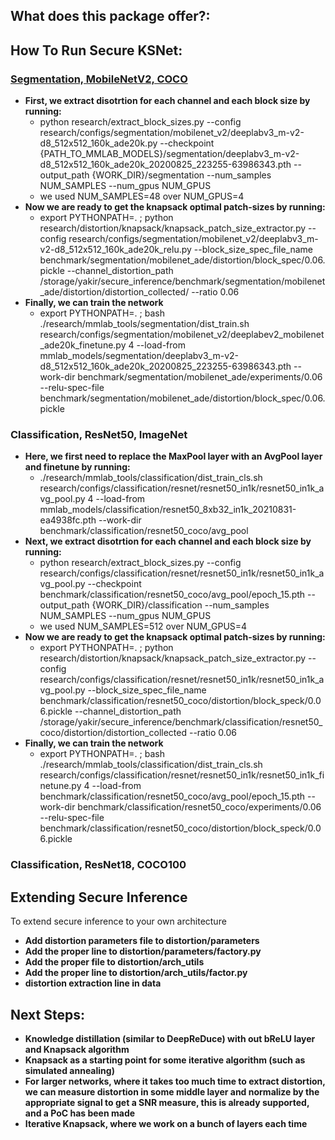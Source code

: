 ## What does this package offer?:

## How To Run Secure KSNet:
###  [Segmentation, MobileNetV2, COCO](https://github.com/open-mmlab/mmsegmentation/blob/master/configs/mobilenet_v2/deeplabv3_m-v2-d8_512x512_160k_ade20k.py)
- **First, we extract disotrtion for each channel and each block size by running:** 
    - python research/extract_block_sizes.py --config research/configs/segmentation/mobilenet_v2/deeplabv3_m-v2-d8_512x512_160k_ade20k.py --checkpoint {PATH_TO_MMLAB_MODELS}/segmentation/deeplabv3_m-v2-d8_512x512_160k_ade20k_20200825_223255-63986343.pth --output_path {WORK_DIR}/segmentation --num_samples NUM_SAMPLES --num_gpus NUM_GPUS 
    - we used NUM_SAMPLES=48 over NUM_GPUS=4
- **Now we are ready to get the knapsack optimal patch-sizes by running:**
  - export PYTHONPATH=. ; python research/distortion/knapsack/knapsack_patch_size_extractor.py --config research/configs/segmentation/mobilenet_v2/deeplabv3_m-v2-d8_512x512_160k_ade20k_relu.py --block_size_spec_file_name benchmark/segmentation/mobilenet_ade/distortion/block_spec/0.06.pickle --channel_distortion_path /storage/yakir/secure_inference/benchmark/segmentation/mobilenet_ade/distortion/distortion_collected/ --ratio 0.06
- **Finally, we can train the network**
  - export PYTHONPATH=. ; bash ./research/mmlab_tools/segmentation/dist_train.sh research/configs/segmentation/mobilenet_v2/deeplabev2_mobilenet_ade20k_finetune.py 4 --load-from mmlab_models/segmentation/deeplabv3_m-v2-d8_512x512_160k_ade20k_20200825_223255-63986343.pth --work-dir benchmark/segmentation/mobilenet_ade/experiments/0.06 --relu-spec-file benchmark/segmentation/mobilenet_ade/distortion/block_spec/0.06.pickle
 
### Classification, ResNet50, ImageNet
- **Here, we first need to replace the MaxPool layer with an AvgPool layer and finetune by running:**
    - ./research/mmlab_tools/classification/dist_train_cls.sh research/configs/classification/resnet/resnet50_in1k/resnet50_in1k_avg_pool.py 4 --load-from mmlab_models/classification/resnet50_8xb32_in1k_20210831-ea4938fc.pth --work-dir benchmark/classification/resnet50_coco/avg_pool
- **Next, we extract disotrtion for each channel and each block size by running:** 
    - python research/extract_block_sizes.py --config research/configs/classification/resnet/resnet50_in1k/resnet50_in1k_avg_pool.py --checkpoint benchmark/classification/resnet50_coco/avg_pool/epoch_15.pth --output_path {WORK_DIR}/classification --num_samples NUM_SAMPLES --num_gpus NUM_GPUS 
    - we used NUM_SAMPLES=512 over NUM_GPUS=4
- **Now we are ready to get the knapsack optimal patch-sizes by running:**
    - export PYTHONPATH=. ; python research/distortion/knapsack/knapsack_patch_size_extractor.py --config research/configs/classification/resnet/resnet50_in1k/resnet50_in1k_avg_pool.py --block_size_spec_file_name benchmark/classification/resnet50_coco/distortion/block_speck/0.06.pickle --channel_distortion_path /storage/yakir/secure_inference/benchmark/classification/resnet50_coco/distortion/distortion_collected --ratio 0.06
- **Finally, we can train the network**
    - export PYTHONPATH=. ; bash ./research/mmlab_tools/classification/dist_train_cls.sh research/configs/classification/resnet/resnet50_in1k/resnet50_in1k_finetune.py 4 --load-from benchmark/classification/resnet50_coco/avg_pool/epoch_15.pth --work-dir benchmark/classification/resnet50_coco/experiments/0.06 --relu-spec-file benchmark/classification/resnet50_coco/distortion/block_speck/0.06.pickle

### Classification, ResNet18, COCO100

## Extending Secure Inference
To extend secure inference to your own architecture

- **Add distortion parameters file to distortion/parameters**
- **Add the proper line to distortion/parameters/factory.py**
- **Add the proper file to distortion/arch_utils**
- **Add the proper line to distortion/arch_utils/factor.py**
- **distortion extraction line in data**

## Next Steps:
- **Knowledge distillation (similar to DeepReDuce) with out bReLU layer and Knapsack algorithm**
- **Knapsack as a starting point for some iterative algorithm (such as simulated annealing)**
- **For larger networks, where it takes too much time to extract distortion, we can measure distortion in some middle layer and normalize by the appropriate signal to get a SNR measure, this is already supported, and a PoC has been made**
- **Iterative Knapsack, where we work on a bunch of layers each time**


[//]: # (<div align="center">)

[//]: # (  <img src="resources/mmseg-logo.png" width="600"/>)

[//]: # (  <div>&nbsp;</div>)

[//]: # (  <div align="center">)

[//]: # (    <b><font size="5">OpenMMLab website</font></b>)

[//]: # (    <sup>)

[//]: # (      <a href="https://openmmlab.com">)

[//]: # (        <i><font size="4">HOT</font></i>)

[//]: # (      </a>)

[//]: # (    </sup>)

[//]: # (    &nbsp;&nbsp;&nbsp;&nbsp;)

[//]: # (    <b><font size="5">OpenMMLab platform</font></b>)

[//]: # (    <sup>)

[//]: # (      <a href="https://platform.openmmlab.com">)

[//]: # (        <i><font size="4">TRY IT OUT</font></i>)

[//]: # (      </a>)

[//]: # (    </sup>)

[//]: # (  </div>)

[//]: # (  <div>&nbsp;</div>)

[//]: # ()
[//]: # (<br />)
[//]: # ()
[//]: # ([![PyPI - Python Version]&#40;https://img.shields.io/pypi/pyversions/mmsegmentation&#41;]&#40;https://pypi.org/project/mmsegmentation/&#41;)

[//]: # ([![PyPI]&#40;https://img.shields.io/pypi/v/mmsegmentation&#41;]&#40;https://pypi.org/project/mmsegmentation&#41;)

[//]: # ([![docs]&#40;https://img.shields.io/badge/docs-latest-blue&#41;]&#40;https://mmsegmentation.readthedocs.io/en/latest/&#41;)

[//]: # ([![badge]&#40;https://github.com/open-mmlab/mmsegmentation/workflows/build/badge.svg&#41;]&#40;https://github.com/open-mmlab/mmsegmentation/actions&#41;)

[//]: # ([![codecov]&#40;https://codecov.io/gh/open-mmlab/mmsegmentation/branch/master/graph/badge.svg&#41;]&#40;https://codecov.io/gh/open-mmlab/mmsegmentation&#41;)

[//]: # ([![license]&#40;https://img.shields.io/github/license/open-mmlab/mmsegmentation.svg&#41;]&#40;https://github.com/open-mmlab/mmsegmentation/blob/master/LICENSE&#41;)

[//]: # ([![issue resolution]&#40;https://isitmaintained.com/badge/resolution/open-mmlab/mmsegmentation.svg&#41;]&#40;https://github.com/open-mmlab/mmsegmentation/issues&#41;)

[//]: # ([![open issues]&#40;https://isitmaintained.com/badge/open/open-mmlab/mmsegmentation.svg&#41;]&#40;https://github.com/open-mmlab/mmsegmentation/issues&#41;)

[//]: # ()
[//]: # ([📘Documentation]&#40;https://mmsegmentation.readthedocs.io/en/latest/&#41; |)

[//]: # ([🛠️Installation]&#40;https://mmsegmentation.readthedocs.io/en/latest/get_started.html&#41; |)

[//]: # ([👀Model Zoo]&#40;https://mmsegmentation.readthedocs.io/en/latest/model_zoo.html&#41; |)

[//]: # ([🆕Update News]&#40;https://mmsegmentation.readthedocs.io/en/latest/changelog.html&#41; |)

[//]: # ([🤔Reporting Issues]&#40;https://github.com/open-mmlab/mmsegmentation/issues/new/choose&#41;)

[//]: # ()
[//]: # (</div>)

[//]: # ()
[//]: # (<div align="center">)

[//]: # ()
[//]: # (English | [简体中文]&#40;README_zh-CN.md&#41;)

[//]: # ()
[//]: # (</div>)


[//]: # ()
[//]: # (MMSegmentation is an open source semantic segmentation toolbox based on PyTorch.)

[//]: # (It is a part of the [OpenMMLab]&#40;https://openmmlab.com/&#41; project.)

[//]: # ()
[//]: # (The master branch works with **PyTorch 1.5+**.)

[//]: # ()
[//]: # (![demo image]&#40;resources/seg_demo.gif&#41;)

[//]: # ()
[//]: # (<details open>)

[//]: # (<summary>Major features</summary>)

[//]: # ()
[//]: # (- **Unified Benchmark**)

[//]: # ()
[//]: # (  We provide a unified benchmark toolbox for various semantic segmentation methods.)

[//]: # ()
[//]: # (- **Modular Design**)

[//]: # ()
[//]: # (  We decompose the semantic segmentation framework into different components and one can easily construct a customized semantic segmentation framework by combining different modules.)

[//]: # ()
[//]: # (- **Support of multiple methods out of box**)

[//]: # ()
[//]: # (  The toolbox directly supports popular and contemporary semantic segmentation frameworks, *e.g.* PSPNet, DeepLabV3, PSANet, DeepLabV3+, etc.)

[//]: # ()
[//]: # (- **High efficiency**)

[//]: # ()
[//]: # (  The training speed is faster than or comparable to other codebases.)

[//]: # ()
[//]: # (</details>)

[//]: # ()
[//]: # (## What's New)

[//]: # ()
[//]: # (### 💎 Stable version)

[//]: # ()
[//]: # (v0.30.0 was released on 01/11/2023:)

[//]: # ()
[//]: # (- Add 'Projects/' folder, and the first example project)

[//]: # (- Support Delving into High-Quality Synthetic Face Occlusion Segmentation Datasets)

[//]: # ()
[//]: # (Please refer to [changelog.md]&#40;docs/en/changelog.md&#41; for details and release history.)

[//]: # ()
[//]: # (### 🌟 Preview of 1.x version)

[//]: # ()
[//]: # (A brand new version of **MMSegmentation v1.0.0rc3** was released in 12/31/2022:)

[//]: # ()
[//]: # (- Unifies interfaces of all components based on [MMEngine]&#40;https://github.com/open-mmlab/mmengine&#41;.)

[//]: # (- Faster training and testing speed with complete support of mixed precision training.)

[//]: # (- Refactored and more flexible [architecture]&#40;https://mmsegmentation.readthedocs.io/en/1.x/overview.html&#41;.)

[//]: # ()
[//]: # (Find more new features in [1.x branch]&#40;https://github.com/open-mmlab/mmsegmentation/tree/1.x&#41;. Issues and PRs are welcome!)

[//]: # ()
[//]: # (## Installation)

[//]: # ()
[//]: # (Please refer to [get_started.md]&#40;docs/en/get_started.md#installation&#41; for installation and [dataset_prepare.md]&#40;docs/en/dataset_prepare.md#prepare-datasets&#41; for dataset preparation.)

[//]: # ()
[//]: # (## Get Started)

[//]: # ()
[//]: # (Please see [train.md]&#40;docs/en/train.md&#41; and [inference.md]&#40;docs/en/inference.md&#41; for the basic usage of MMSegmentation.)

[//]: # (There are also tutorials for:)

[//]: # ()
[//]: # (- [customizing dataset]&#40;docs/en/tutorials/customize_datasets.md&#41;)

[//]: # (- [designing data pipeline]&#40;docs/en/tutorials/data_pipeline.md&#41;)

[//]: # (- [customizing modules]&#40;docs/en/tutorials/customize_models.md&#41;)

[//]: # (- [customizing runtime]&#40;docs/en/tutorials/customize_runtime.md&#41;)

[//]: # (- [training tricks]&#40;docs/en/tutorials/training_tricks.md&#41;)

[//]: # (- [useful tools]&#40;docs/en/useful_tools.md&#41;)

[//]: # ()
[//]: # (A Colab tutorial is also provided. You may preview the notebook [here]&#40;demo/MMSegmentation_Tutorial.ipynb&#41; or directly [run]&#40;https://colab.research.google.com/github/open-mmlab/mmsegmentation/blob/master/demo/MMSegmentation_Tutorial.ipynb&#41; on Colab.)

[//]: # ()
[//]: # (## Benchmark and model zoo)

[//]: # ()
[//]: # (Results and models are available in the [model zoo]&#40;docs/en/model_zoo.md&#41;.)

[//]: # ()
[//]: # (Supported backbones:)

[//]: # ()
[//]: # (- [x] ResNet &#40;CVPR'2016&#41;)

[//]: # (- [x] ResNeXt &#40;CVPR'2017&#41;)

[//]: # (- [x] [HRNet &#40;CVPR'2019&#41;]&#40;configs/hrnet&#41;)

[//]: # (- [x] [ResNeSt &#40;ArXiv'2020&#41;]&#40;configs/resnest&#41;)

[//]: # (- [x] [MobileNetV2 &#40;CVPR'2018&#41;]&#40;configs/mobilenet_v2&#41;)

[//]: # (- [x] [MobileNetV3 &#40;ICCV'2019&#41;]&#40;configs/mobilenet_v3&#41;)

[//]: # (- [x] [Vision Transformer &#40;ICLR'2021&#41;]&#40;configs/vit&#41;)

[//]: # (- [x] [Swin Transformer &#40;ICCV'2021&#41;]&#40;configs/swin&#41;)

[//]: # (- [x] [Twins &#40;NeurIPS'2021&#41;]&#40;configs/twins&#41;)

[//]: # (- [x] [BEiT &#40;ICLR'2022&#41;]&#40;configs/beit&#41;)

[//]: # (- [x] [ConvNeXt &#40;CVPR'2022&#41;]&#40;configs/convnext&#41;)

[//]: # (- [x] [MAE &#40;CVPR'2022&#41;]&#40;configs/mae&#41;)

[//]: # (- [x] [PoolFormer &#40;CVPR'2022&#41;]&#40;configs/poolformer&#41;)

[//]: # ()
[//]: # (Supported methods:)

[//]: # ()
[//]: # (- [x] [FCN &#40;CVPR'2015/TPAMI'2017&#41;]&#40;configs/fcn&#41;)

[//]: # (- [x] [ERFNet &#40;T-ITS'2017&#41;]&#40;configs/erfnet&#41;)

[//]: # (- [x] [UNet &#40;MICCAI'2016/Nat. Methods'2019&#41;]&#40;configs/unet&#41;)

[//]: # (- [x] [PSPNet &#40;CVPR'2017&#41;]&#40;configs/pspnet&#41;)

[//]: # (- [x] [DeepLabV3 &#40;ArXiv'2017&#41;]&#40;configs/deeplabv3&#41;)

[//]: # (- [x] [BiSeNetV1 &#40;ECCV'2018&#41;]&#40;configs/bisenetv1&#41;)

[//]: # (- [x] [PSANet &#40;ECCV'2018&#41;]&#40;configs/psanet&#41;)

[//]: # (- [x] [DeepLabV3+ &#40;CVPR'2018&#41;]&#40;configs/deeplabv3plus&#41;)

[//]: # (- [x] [UPerNet &#40;ECCV'2018&#41;]&#40;configs/upernet&#41;)

[//]: # (- [x] [ICNet &#40;ECCV'2018&#41;]&#40;configs/icnet&#41;)

[//]: # (- [x] [NonLocal Net &#40;CVPR'2018&#41;]&#40;configs/nonlocal_net&#41;)

[//]: # (- [x] [EncNet &#40;CVPR'2018&#41;]&#40;configs/encnet&#41;)

[//]: # (- [x] [Semantic FPN &#40;CVPR'2019&#41;]&#40;configs/sem_fpn&#41;)

[//]: # (- [x] [DANet &#40;CVPR'2019&#41;]&#40;configs/danet&#41;)

[//]: # (- [x] [APCNet &#40;CVPR'2019&#41;]&#40;configs/apcnet&#41;)

[//]: # (- [x] [EMANet &#40;ICCV'2019&#41;]&#40;configs/emanet&#41;)

[//]: # (- [x] [CCNet &#40;ICCV'2019&#41;]&#40;configs/ccnet&#41;)

[//]: # (- [x] [DMNet &#40;ICCV'2019&#41;]&#40;configs/dmnet&#41;)

[//]: # (- [x] [ANN &#40;ICCV'2019&#41;]&#40;configs/ann&#41;)

[//]: # (- [x] [GCNet &#40;ICCVW'2019/TPAMI'2020&#41;]&#40;configs/gcnet&#41;)

[//]: # (- [x] [FastFCN &#40;ArXiv'2019&#41;]&#40;configs/fastfcn&#41;)

[//]: # (- [x] [Fast-SCNN &#40;ArXiv'2019&#41;]&#40;configs/fastscnn&#41;)

[//]: # (- [x] [ISANet &#40;ArXiv'2019/IJCV'2021&#41;]&#40;configs/isanet&#41;)

[//]: # (- [x] [OCRNet &#40;ECCV'2020&#41;]&#40;configs/ocrnet&#41;)

[//]: # (- [x] [DNLNet &#40;ECCV'2020&#41;]&#40;configs/dnlnet&#41;)

[//]: # (- [x] [PointRend &#40;CVPR'2020&#41;]&#40;configs/point_rend&#41;)

[//]: # (- [x] [CGNet &#40;TIP'2020&#41;]&#40;configs/cgnet&#41;)

[//]: # (- [x] [BiSeNetV2 &#40;IJCV'2021&#41;]&#40;configs/bisenetv2&#41;)

[//]: # (- [x] [STDC &#40;CVPR'2021&#41;]&#40;configs/stdc&#41;)

[//]: # (- [x] [SETR &#40;CVPR'2021&#41;]&#40;configs/setr&#41;)

[//]: # (- [x] [DPT &#40;ArXiv'2021&#41;]&#40;configs/dpt&#41;)

[//]: # (- [x] [Segmenter &#40;ICCV'2021&#41;]&#40;configs/segmenter&#41;)

[//]: # (- [x] [SegFormer &#40;NeurIPS'2021&#41;]&#40;configs/segformer&#41;)

[//]: # (- [x] [K-Net &#40;NeurIPS'2021&#41;]&#40;configs/knet&#41;)

[//]: # ()
[//]: # (Supported datasets:)

[//]: # ()
[//]: # (- [x] [Cityscapes]&#40;https://github.com/open-mmlab/mmsegmentation/blob/master/docs/en/dataset_prepare.md#cityscapes&#41;)

[//]: # (- [x] [PASCAL VOC]&#40;https://github.com/open-mmlab/mmsegmentation/blob/master/docs/en/dataset_prepare.md#pascal-voc&#41;)

[//]: # (- [x] [ADE20K]&#40;https://github.com/open-mmlab/mmsegmentation/blob/master/docs/en/dataset_prepare.md#ade20k&#41;)

[//]: # (- [x] [Pascal Context]&#40;https://github.com/open-mmlab/mmsegmentation/blob/master/docs/en/dataset_prepare.md#pascal-context&#41;)

[//]: # (- [x] [COCO-Stuff 10k]&#40;https://github.com/open-mmlab/mmsegmentation/blob/master/docs/en/dataset_prepare.md#coco-stuff-10k&#41;)

[//]: # (- [x] [COCO-Stuff 164k]&#40;https://github.com/open-mmlab/mmsegmentation/blob/master/docs/en/dataset_prepare.md#coco-stuff-164k&#41;)

[//]: # (- [x] [CHASE_DB1]&#40;https://github.com/open-mmlab/mmsegmentation/blob/master/docs/en/dataset_prepare.md#chase-db1&#41;)

[//]: # (- [x] [DRIVE]&#40;https://github.com/open-mmlab/mmsegmentation/blob/master/docs/en/dataset_prepare.md#drive&#41;)

[//]: # (- [x] [HRF]&#40;https://github.com/open-mmlab/mmsegmentation/blob/master/docs/en/dataset_prepare.md#hrf&#41;)

[//]: # (- [x] [STARE]&#40;https://github.com/open-mmlab/mmsegmentation/blob/master/docs/en/dataset_prepare.md#stare&#41;)

[//]: # (- [x] [Dark Zurich]&#40;https://github.com/open-mmlab/mmsegmentation/blob/master/docs/en/dataset_prepare.md#dark-zurich&#41;)

[//]: # (- [x] [Nighttime Driving]&#40;https://github.com/open-mmlab/mmsegmentation/blob/master/docs/en/dataset_prepare.md#nighttime-driving&#41;)

[//]: # (- [x] [LoveDA]&#40;https://github.com/open-mmlab/mmsegmentation/blob/master/docs/en/dataset_prepare.md#loveda&#41;)

[//]: # (- [x] [Potsdam]&#40;https://github.com/open-mmlab/mmsegmentation/blob/master/docs/en/dataset_prepare.md#isprs-potsdam&#41;)

[//]: # (- [x] [Vaihingen]&#40;https://github.com/open-mmlab/mmsegmentation/blob/master/docs/en/dataset_prepare.md#isprs-vaihingen&#41;)

[//]: # (- [x] [iSAID]&#40;https://github.com/open-mmlab/mmsegmentation/blob/master/docs/en/dataset_prepare.md#isaid&#41;)

[//]: # (- [x] [High quality synthetic face occlusion]&#40;https://github.com/open-mmlab/mmsegmentation/blob/master/docs/en/dataset_prepare.md#delving-into-high-quality-synthetic-face-occlusion-segmentation-datasets&#41;)

[//]: # (- [x] [ImageNetS]&#40;https://github.com/open-mmlab/mmsegmentation/blob/master/docs/en/dataset_prepare.md#imagenets&#41;)

[//]: # ()
[//]: # (## FAQ)

[//]: # ()
[//]: # (Please refer to [FAQ]&#40;docs/en/faq.md&#41; for frequently asked questions.)

[//]: # ()
[//]: # (## Contributing)

[//]: # ()
[//]: # (We appreciate all contributions to improve MMSegmentation. Please refer to [CONTRIBUTING.md]&#40;.github/CONTRIBUTING.md&#41; for the contributing guideline.)

[//]: # ()
[//]: # (## Acknowledgement)

[//]: # ()
[//]: # (MMSegmentation is an open source project that welcome any contribution and feedback.)

[//]: # (We wish that the toolbox and benchmark could serve the growing research)

[//]: # (community by providing a flexible as well as standardized toolkit to reimplement existing methods)

[//]: # (and develop their own new semantic segmentation methods.)

[//]: # ()
[//]: # (## Citation)

[//]: # ()
[//]: # (If you find this project useful in your research, please consider cite:)

[//]: # ()
[//]: # (```bibtex)

[//]: # (@misc{mmseg2020,)

[//]: # (    title={{MMSegmentation}: OpenMMLab Semantic Segmentation Toolbox and Benchmark},)

[//]: # (    author={MMSegmentation Contributors},)

[//]: # (    howpublished = {\url{https://github.com/open-mmlab/mmsegmentation}},)

[//]: # (    year={2020})

[//]: # (})

[//]: # (```)

[//]: # ()
[//]: # (## License)

[//]: # ()
[//]: # (MMSegmentation is released under the Apache 2.0 license, while some specific features in this library are with other licenses. Please refer to [LICENSES.md]&#40;LICENSES.md&#41; for the careful check, if you are using our code for commercial matters.)

[//]: # ()
[//]: # (## Projects in OpenMMLab)

[//]: # ()
[//]: # (- [MMCV]&#40;https://github.com/open-mmlab/mmcv&#41;: OpenMMLab foundational library for computer vision.)

[//]: # (- [MIM]&#40;https://github.com/open-mmlab/mim&#41;: MIM installs OpenMMLab packages.)

[//]: # (- [MMClassification]&#40;https://github.com/open-mmlab/mmclassification&#41;: OpenMMLab image classification toolbox and benchmark.)

[//]: # (- [MMDetection]&#40;https://github.com/open-mmlab/mmdetection&#41;: OpenMMLab detection toolbox and benchmark.)

[//]: # (- [MMDetection3D]&#40;https://github.com/open-mmlab/mmdetection3d&#41;: OpenMMLab's next-generation platform for general 3D object detection.)

[//]: # (- [MMYOLO]&#40;https://github.com/open-mmlab/mmyolo&#41;: OpenMMLab YOLO series toolbox and benchmark.)

[//]: # (- [MMRotate]&#40;https://github.com/open-mmlab/mmrotate&#41;: OpenMMLab rotated object detection toolbox and benchmark.)

[//]: # (- [MMSegmentation]&#40;https://github.com/open-mmlab/mmsegmentation&#41;: OpenMMLab semantic segmentation toolbox and benchmark.)

[//]: # (- [MMOCR]&#40;https://github.com/open-mmlab/mmocr&#41;: OpenMMLab text detection, recognition, and understanding toolbox.)

[//]: # (- [MMPose]&#40;https://github.com/open-mmlab/mmpose&#41;: OpenMMLab pose estimation toolbox and benchmark.)

[//]: # (- [MMHuman3D]&#40;https://github.com/open-mmlab/mmhuman3d&#41;: OpenMMLab 3D human parametric model toolbox and benchmark.)

[//]: # (- [MMSelfSup]&#40;https://github.com/open-mmlab/mmselfsup&#41;: OpenMMLab self-supervised learning toolbox and benchmark.)

[//]: # (- [MMRazor]&#40;https://github.com/open-mmlab/mmrazor&#41;: OpenMMLab model compression toolbox and benchmark.)

[//]: # (- [MMFewShot]&#40;https://github.com/open-mmlab/mmfewshot&#41;: OpenMMLab fewshot learning toolbox and benchmark.)

[//]: # (- [MMAction2]&#40;https://github.com/open-mmlab/mmaction2&#41;: OpenMMLab's next-generation action understanding toolbox and benchmark.)

[//]: # (- [MMTracking]&#40;https://github.com/open-mmlab/mmtracking&#41;: OpenMMLab video perception toolbox and benchmark.)

[//]: # (- [MMFlow]&#40;https://github.com/open-mmlab/mmflow&#41;: OpenMMLab optical flow toolbox and benchmark.)

[//]: # (- [MMEditing]&#40;https://github.com/open-mmlab/mmediting&#41;: OpenMMLab image and video editing toolbox.)

[//]: # (- [MMGeneration]&#40;https://github.com/open-mmlab/mmgeneration&#41;: OpenMMLab image and video generative models toolbox.)

[//]: # (- [MMDeploy]&#40;https://github.com/open-mmlab/mmdeploy&#41;: OpenMMLab Model Deployment Framework.)